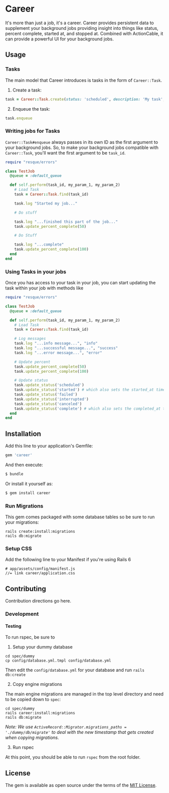 # Career

It's more than just a job, it's a career. Career provides persistent data to supplement your background jobs providing insight into things like status, percent complete, started at, and stopped at. Combined with ActionCable, it can provide a powerful UI for your background jobs.

## Usage

### Tasks

The main model that Career introduces is tasks in the form of `Career::Task`.

1. Create a task:

```ruby
task = Career::Task.create(status: 'scheduled', description: 'My task', class_name: 'MyBackgroundJob')
```

2. Enqueue the task:

```ruby
task.enqueue
```

### Writing jobs for Tasks

`Career::Task#enqueue` always passes in its own ID as the first argument to your background jobs. So, to make your background jobs compatible with `Career::Task`, you'll want the first argument to be `task_id`.

```ruby
require "resque/errors"

class TestJob
  @queue = :default_queue

  def self.perform(task_id, my_param_1, my_param_2)
    # Load Task
    task = Career::Task.find(task_id)

    task.log "Started my job..."

    # Do stuff

    task.log "...finished this part of the job..."
    task.update_percent_complete(50)

    # Do Stuff

    task.log "...complete"
    task.update_percent_complete(100)
  end
end
```

### Using Tasks in your jobs

Once you has access to your task in your job, you can start updating the task within your job with methods like

```ruby
require "resque/errors"

class TestJob
  @queue = :default_queue

  def self.perform(task_id, my_param_1, my_param_2)
    # Load Task
    task = Career::Task.find(task_id)

    # Log messages
    task.log "...info message...", "info"
    task.log "...successful message...", "success"
    task.log "...error message...", "error"

    # Update percent
    task.update_percent_complete(50)
    task.update_percent_complete(100)

    # Update status
    task.update_status('scheduled')
    task.update_status('started') # which also sets the started_at timestamp
    task.update_status('failed')
    task.update_status('interrupted')
    task.update_status('canceled')
    task.update_status('complete') # which also sets the completed_at timestamp
  end
end
```



## Installation
Add this line to your application's Gemfile:

```ruby
gem 'career'
```

And then execute:
```bash
$ bundle
```

Or install it yourself as:
```bash
$ gem install career
```

### Run Migrations

This gem comes packaged with some database tables so be sure to run your migrations:

```
rails create:install:migrations
rails db:migrate
```

### Setup CSS

Add the following line to your Manifest if you're using Rails 6

```
# app/assets/config/manifest.js
//= link career/application.css
```

## Contributing
Contribution directions go here.

### Development

#### Testing

To run rspec, be sure to

1. Setup your dummy database

```
cd spec/dummy
cp config/database.yml.tmpl config/database.yml
```

Then edit the `config/database.yml` for your database and run `rails db:create`

2. Copy engine migrations

The main engine migrations are managed in the top level directory and need to be copied down to `spec`:

```
cd spec/dummy
rails career:install:migrations
rails db:migrate
```

*Note: We use `ActiveRecord::Migrator.migrations_paths = './dummy/db/migrate'` to deal with the new timestamp that gets created when copying migrations.*

3. Run rspec

At this point, you should be able to run `rspec` from the root folder.

## License
The gem is available as open source under the terms of the [MIT License](https://opensource.org/licenses/MIT).
